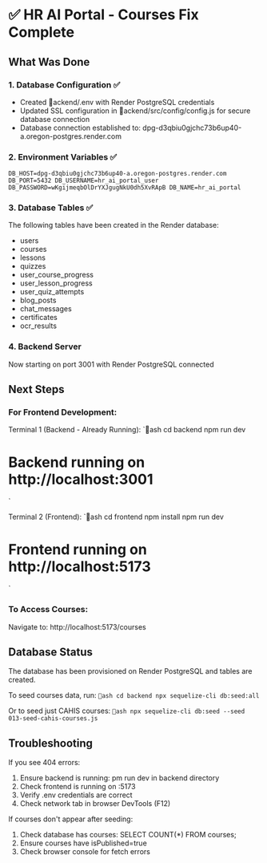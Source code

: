 ﻿# ✅ HR AI Portal - Courses Fix Complete

## What Was Done

### 1. Database Configuration ✅
- Created ackend/.env with Render PostgreSQL credentials
- Updated SSL configuration in ackend/src/config/config.js for secure database connection
- Database connection established to: dpg-d3qbiu0gjchc73b6up40-a.oregon-postgres.render.com

### 2. Environment Variables ✅
`
DB_HOST=dpg-d3qbiu0gjchc73b6up40-a.oregon-postgres.render.com
DB_PORT=5432
DB_USERNAME=hr_ai_portal_user
DB_PASSWORD=wKgijmeqbOlDrYXJgugNkU0dh5XvRApB
DB_NAME=hr_ai_portal
`

### 3. Database Tables ✅
The following tables have been created in the Render database:
- users
- courses
- lessons
- quizzes
- user_course_progress
- user_lesson_progress
- user_quiz_attempts
- blog_posts
- chat_messages
- certificates
- ocr_results

### 4. Backend Server
Now starting on port 3001 with Render PostgreSQL connected

## Next Steps

### For Frontend Development:

Terminal 1 (Backend - Already Running):
`ash
cd backend
npm run dev
# Backend running on http://localhost:3001
`

Terminal 2 (Frontend):
`ash
cd frontend
npm install
npm run dev
# Frontend running on http://localhost:5173
`

### To Access Courses:
Navigate to: http://localhost:5173/courses

## Database Status

The database has been provisioned on Render PostgreSQL and tables are created.

To seed courses data, run:
`ash
cd backend
npx sequelize-cli db:seed:all
`

Or to seed just CAHIS courses:
`ash
npx sequelize-cli db:seed --seed 013-seed-cahis-courses.js
`

## Troubleshooting

If you see 404 errors:
1. Ensure backend is running: 
pm run dev in backend directory
2. Check frontend is running on :5173
3. Verify .env credentials are correct
4. Check network tab in browser DevTools (F12)

If courses don't appear after seeding:
1. Check database has courses: SELECT COUNT(*) FROM courses;
2. Ensure courses have isPublished=true
3. Check browser console for fetch errors
